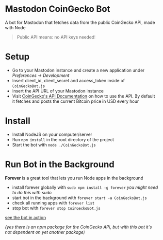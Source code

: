 # Mastodon CoinGecko Bot

A bot for Mastodon that fetches data from the public CoinGecko API, made with Node

> Public API means: no API keys needed!

# Setup

- Go to your Mastodon instance and create a new application under *Preferences -> Development*
- Insert client_id, client_secret and access_token inside of `CoinGeckoBot.js`
- Insert the API URL of your Mastodon instance
- Visit [CoinGecko's API Documentation](https://www.coingecko.com/en/api#explore-api) on how to use the API. By default it fetches and posts the current Bitcoin price in USD every hour

# Install

- Install NodeJS on your computer/server
- Run `npm install` in the root directory of the project
- Start the bot with `node ./CoinGeckoBot.js`

# Run Bot in the Background

**Forever** is a great tool that lets you run Node apps in the background

- install forever globally with `sudo npm install -g forever` *you might need to do this with sudo*
- start bot in the background with `forever start -a CoinGeckoBot.js`
- check all running apps with `forever list`
- stop bot with `forever stop CoinGeckoBot.js`

[see the bot in action](https://catspace.xyz/web/accounts/805)

*(yes there is an npm package for the CoinGecko API, but with this bot it's not dependent on yet another package)*
